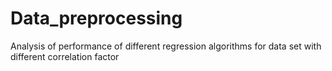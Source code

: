 # Data_preprocessing
Analysis of performance of different regression algorithms for data set with different correlation factor
